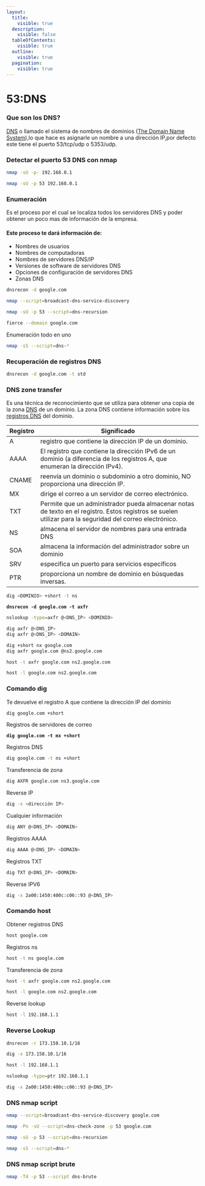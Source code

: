 ```yaml
---
layout:
  title:
    visible: true
  description:
    visible: false
  tableOfContents:
    visible: true
  outline:
    visible: true
  pagination:
    visible: true
---
```


# 53:DNS

### Que son los DNS?

[DNS](../networks/dns.md) o llamado el sistema de nombres de dominios ([The Domain Name System](https://www.cloudflare.com/learning/dns/what-is-dns/)),lo que hace es asignarle un nombre a una dirección IP,por defecto este tiene el puerto 53/tcp/udp o 5353/udp.

### Detectar el puerto 53 DNS con nmap

```bash
nmap -sU -p- 192.168.0.1
```

```bash
nmap -sU -p 53 192.168.0.1
```

### Enumeración&#x20;

Es el proceso por el cual se localiza todos los servidores DNS y poder obtener un poco mas de información de la empresa.

#### Este proceso te dará información de:

* Nombres de usuarios
* Nombres de computadoras
* Nombres de servidores DNS/IP
* Versiones de software de servidores DNS
* Opciones de configuración de servidores DNS
* Zonas DNS

```bash
dnsrecon -d google.com
```

```bash
nmap --script=broadcast-dns-service-discovery
```

```bash
nmap -sU -p 53 --script=dns-recursion
```

```bash
fierce --domain google.com
```

Enumeración todo en uno

```bash
nmap -sS --script=dns-*
```

### Recuperación de registros DNS

```bash
dnsrecon -d google.com -t std
```

### DNS zone transfer

Es una técnica de reconocimiento que se utiliza para obtener una copia de la zona [DNS](../networks/dns.md) de un dominio. La zona DNS contiene información sobre los [registros DNS](https://www.cloudflare.com/es-es/learning/dns/dns-records/) del dominio.

| Registro | Significado                                                                                                                                              |
| -------- | -------------------------------------------------------------------------------------------------------------------------------------------------------- |
| A        | registro que contiene la dirección IP de un dominio.                                                                                                     |
| AAAA     | El registro que contiene la dirección IPv6 de un dominio (a diferencia de los registros A, que enumeran la dirección IPv4).                              |
| CNAME    | reenvía un dominio o subdominio a otro dominio, NO proporciona una dirección IP.                                                                         |
| MX       | dirige el correo a un servidor de correo electrónico.                                                                                                    |
| TXT      | Permite que un administrador pueda almacenar notas de texto en el registro. Estos registros se suelen utilizar para la seguridad del correo electrónico. |
| NS       | almacena el servidor de nombres para una entrada DNS                                                                                                     |
| SOA      | almacena la información del administrador sobre un dominio                                                                                               |
| SRV      | especifica un puerto para servicios específicos                                                                                                          |
| PTR      | proporciona un nombre de dominio en búsquedas inversas.                                                                                                  |

```bash
dig <DOMINIO> +short -t ns 
```

<pre class="language-bash"><code class="lang-bash"><strong>dnsrecon -d google.com -t axfr
</strong></code></pre>

```bash
nslookup -type=axfr @<DNS_IP> <DOMINIO>
```

```bash
dig axfr @<DNS_IP>
dig axfr @<DNS_IP> <DOMAIN>
```

```bash
dig +short nx google.com
dig axfr google.com @ns2.google.com
```

```bash
host -t axfr google.com ns2.google.com
```

```bash
host -l google.com ns2.google.com
```

### Comando dig

Te devuelve el registro A que contiene la dirección IP del dominio

```bash
dig google.com +short
```

Registros de servidores de correo

<pre class="language-bash"><code class="lang-bash"><strong>dig google.com -t mx +short
</strong></code></pre>

Registros DNS

```bash
dig google.com -t ns +short
```

Transferencia de zona

```bash
dig AXFR google.com ns3.google.com
```

Reverse IP

```bash
dig -x <dirección IP>
```

Cualquier información

```bash
dig ANY @<DNS_IP> <DOMAIN> 
```

Registros AAAA

```bash
dig AAAA @<DNS_IP> <DOMAIN>
```

Registros TXT

```bash
dig TXT @<DNS_IP> <DOMAIN> 
```

Reverse IPV6

```bash
dig -x 2a00:1450:400c:c06::93 @<DNS_IP>
```

### Comando host

Obtener registros DNS

```bash
host google.com
```

Registros ns

```bash
host -t ns google.com
```

Transferencia de zona&#x20;

```bash
host -t axfr google.com ns2.google.com
```

```bash
host -l google.com ns2.google.com
```

Reverse lookup

```bash
host -l 192.168.1.1
```

### Reverse Lookup

```bash
dnsrecon -r 173.158.10.1/16
```

```bash
dig -x 173.158.10.1/16
```

```bash
host -l 192.168.1.1
```

```bash
nslookup -type=ptr 192.168.1.1
```

```bash
dig -x 2a00:1450:400c:c06::93 @<DNS_IP>
```

### DNS nmap script

```bash
nmap --script=broadcast-dns-service-discovery google.com
```

```bash
nmap -Pn -sU --script=dns-check-zone -p 53 google.com
```

```bash
nmap -sU -p 53 --script=dns-recursion
```

```bash
nmap -sS --script=dns-*
```

### DNS nmap script brute&#x20;

```bash
nmap -T4 -p 53 --script dns-brute
```

